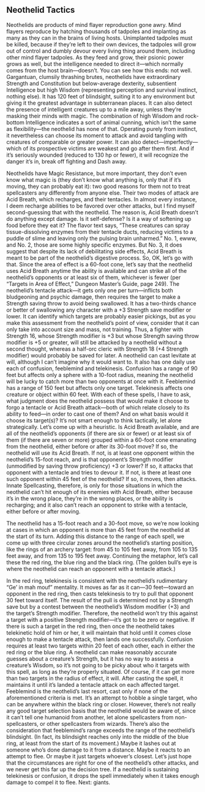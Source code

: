 ## Neothelid Tactics


Neothelids are products of mind flayer reproduction gone awry. Mind flayers reproduce by hatching thousands of tadpoles and implanting as many as they can in the brains of living hosts. Unimplanted tadpoles must be killed, because if they’re left to their own devices, the tadpoles will grow out of control and dumbly devour every living thing around them, including other mind flayer tadpoles. As they feed and grow, their psionic power grows as well, but the intelligence needed to direct it—which normally comes from the host brain—doesn’t. You can see how this ends: not well.
Gargantuan, clumsily thrashing brutes, neothelids have extraordinary Strength and Constitution but below-average dexterity, subsentient Intelligence but high Wisdom (representing perception and survival instinct, nothing else). It has 120 feet of blindsight, suiting it to any environment but giving it the greatest advantage in subterranean places. It can also detect the presence of intelligent creatures up to a mile away, unless they’re masking their minds with magic.
The combination of high Wisdom and rock-bottom Intelligence indicates a sort of animal cunning, which isn’t the same as flexibility—the neothelid has none of that. Operating purely from instinct, it nevertheless can choose its moment to attack and avoid tangling with creatures of comparable or greater power. It can also detect—imperfectly—which of its prospective victims are weakest and go after them first. And if it’s seriously wounded (reduced to 130 hp or fewer), it will recognize the danger it’s in, break off fighting and Dash away.

Neothelids have Magic Resistance, but more important, they don’t even know what magic is (they don’t know what anything is, only that if it’s moving, they can probably eat it): two good reasons for them not to treat spellcasters any differently from anyone else.
Their two modes of attack are Acid Breath, which recharges, and their tentacles. In almost every instance, I deem recharge abilities to be favored over other attacks, but I find myself second-guessing that with the neothelid. The reason is, Acid Breath doesn’t do anything except damage. Is it self-defense? Is it a way of softening up food before they eat it? The flavor text says, “These creatures can spray tissue-dissolving enzymes from their tentacle ducts, reducing victims to a puddle of slime and leaving only the pulsing brain unharmed.” No. 1, ewww, and No. 2, those are some highly specific enzymes. But No. 3, it does suggest that despite its lack of debilitating side effects, Acid Breath is meant to be part of the neothelid’s digestive process. So, OK, let’s go with that. Since the area of effect is a 60-foot cone, let’s say that the neothelid uses Acid Breath anytime the ability is available and can strike all of the neothelid’s opponents or at least six of them, whichever is fewer (per “Targets in Area of Effect,” Dungeon Master’s Guide, page 249).
The neothelid’s tentacle attack—it gets only one per turn—inflicts both bludgeoning and psychic damage, then requires the target to make a Strength saving throw to avoid being swallowed. It has a two-thirds chance or better of swallowing any character with a +3 Strength save modifier or lower. It can identify which targets are probably easier pickings, but as you make this assessment from the neothelid’s point of view, consider that it can only take into account size and mass, not training. Thus, a fighter with Strength 16, whose Strength modifier is +3 but whose Strength saving throw modifier is +5 or greater, will still be attacked by a neothelid without a second thought, whereas a half-orc cleric with Strength 18 (+4 Strength modifier) would probably be saved for later.
A neothelid can cast levitate at will, although I can’t imagine why it would want to. It also has one daily use each of confusion, feeblemind and telekinesis. Confusion has a range of 90 feet but affects only a sphere with a 10-foot radius, meaning the neothelid will be lucky to catch more than two opponents at once with it. Feeblemind has a range of 150 feet but affects only one target. Telekinesis affects one creature or object within 60 feet.
With each of these spells, I have to ask, what judgment does the neothelid possess that would make it choose to forgo a tentacle or Acid Breath attack—both of which relate closely to its ability to feed—in order to cast one of them? And on what basis would it choose its target(s)? It’s not smart enough to think tactically, let alone strategically.
Let’s come up with a heuristic. Is Acid Breath available, and are all of the neothelid’s opponents (if there are six or fewer) or at least six of them (if there are seven or more) grouped within a 60-foot cone emanating from the neothelid, either before or after its 30-foot move? If so, the neothelid will use its Acid Breath. If not, is at least one opponent within the neothelid’s 15-foot reach, and is that opponent’s Strength modifier (unmodified by saving throw proficiency) +3 or lower? If so, it attacks that opponent with a tentacle and tries to devour it. If not, is there at least one such opponent within 45 feet of the neothelid? If so, it moves, then attacks.
Innate Spellcasting, therefore, is only for those situations in which the neothelid can’t hit enough of its enemies with Acid Breath, either because it’s in the wrong place, they’re in the wrong places, or the ability is recharging; and it also can’t reach an opponent to strike with a tentacle, either before or after moving.


The neothelid has a 15-foot reach and a 30-foot move, so we’re now looking at cases in which an opponent is more than 45 feet from the neothelid at the start of its turn. Adding this distance to the range of each spell, we come up with three circular zones around the neothelid’s starting position, like the rings of an archery target: from 45 to 105 feet away, from 105 to 135 feet away, and from 135 to 195 feet away. Continuing the metaphor, let’s call these the red ring, the blue ring and the black ring. (The golden bull’s eye is where the neothelid can reach an opponent with a tentacle attack.)





In the red ring, telekinesis is consistent with the neothelid’s rudimentary “Ge’ in mah mouf” mentality. It moves as far as it can—30 feet—toward an opponent in the red ring, then casts telekinesis to try to pull that opponent 30 feet toward itself. The result of the pull is determined not by a Strength save but by a contest between the neothelid’s Wisdom modifier (+3) and the target’s Strength modifier. Therefore, the neothelid won’t try this against a target with a positive Strength modifier—it’s got to be zero or negative. If there is such a target in the red ring, then once the neothelid takes telekinetic hold of him or her, it will maintain that hold until it comes close enough to make a tentacle attack, then lands one successfully.
Confusion requires at least two targets within 20 feet of each other, each in either the red ring or the blue ring. A neothelid can make reasonably accurate guesses about a creature’s Strength, but it has no way to assess a creature’s Wisdom, so it’s not going to be picky about who it targets with this spell, as long as they’re properly situated. Of course, if it can get more than two targets in the radius of effect, it will. After casting the spell, it maintains it until it’s landed a tentacle attack on each affected target.
Feeblemind is the neothelid’s last resort, cast only if none of the aforementioned criteria is met. It’s an attempt to hobble a single target, who can be anywhere within the black ring or closer. However, there’s not really any good target selection basis that the neothelid would be aware of, since it can’t tell one humanoid from another, let alone spellcasters from non-spellcasters, or other spellcasters from wizards. There’s also the consideration that feeblemind’s range exceeds the range of the neothelid’s blindsight. (In fact, its blindsight reaches only into the middle of the blue ring, at least from the start of its movement.) Maybe it lashes out at someone who’s done damage to it from a distance. Maybe it reacts to an attempt to flee. Or maybe it just targets whoever’s closest. Let’s just hope that the circumstances are right for one of the neothelid’s other attacks, and we never get this far up the decision tree.
If a neothelid is sustaining telekinesis or confusion, it drops the spell immediately when it takes enough damage to compel it to flee.
Next: giants.
